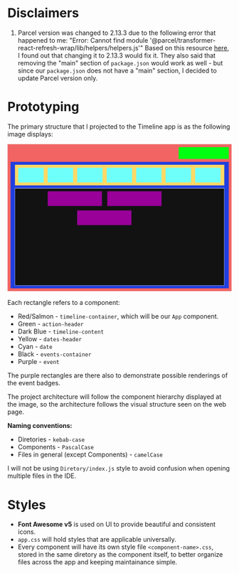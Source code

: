# Disclaimers

1. Parcel version was changed to 2.13.3 due to the following error that happened to me: "Error: Cannot find module '@parcel/transformer-react-refresh-wrap/lib/helpers/helpers.js'" Based on this resource [here](https://github.com/parcel-bundler/parcel/issues/10115), I found out that changing it to 2.13.3 would fix it. They also said that removing the "main" section of `package.json` would work as well - but since our `package.json` does not have a "main" section, I decided to update Parcel version only.

# Prototyping

The primary structure that I projected to the Timeline app is as the following image displays:

![image](./assets/timeline_prototype.drawio.png)

Each rectangle refers to a component:

- Red/Salmon - `timeline-container`, which will be our `App` component.
- Green - `action-header`
- Dark Blue - `timeline-content`
- Yellow - `dates-header`
- Cyan - `date`
- Black - `events-container`
- Purple - `event`

The purple rectangles are there also to demonstrate possible renderings of the event badges.

The project architecture will follow the component hierarchy displayed at the image, so the architecture follows the visual structure seen on the web page.

**Naming conventions:**

- Diretories - `kebab-case`
- Components - `PascalCase`
- Files in general (except Components) - `camelCase`

I will not be using `Diretory/index.js` style to avoid confusion when opening multiple files in the IDE.

# Styles

- **Font Awesome v5** is used on UI to provide beautiful and consistent icons.
- `app.css` will hold styles that are applicable universally.
- Every component will have its own style file `<component-name>.css`, stored in the same diretory as the component itself, to better organize files across the app and keeping maintainance simple.
